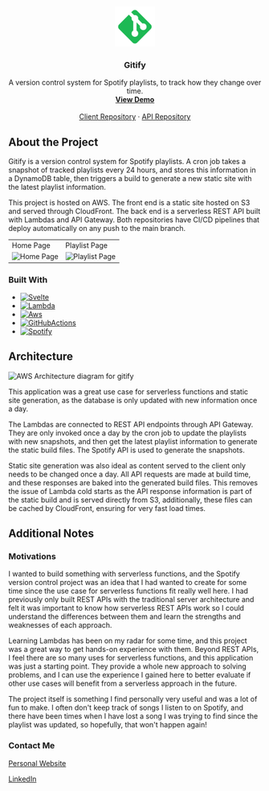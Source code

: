 <div align="center">

<a href="https://gitify.shaundnz.com">
    <img src="static/favicon.svg" alt="Logo" width="80" height="80">
  </a>

<h3 align="center">Gitify</h3>

  <p align="center">
    A version control system for Spotify playlists, to track how they change over time.
    <br />
    <a href="https://gitify.shaundnz.com"><strong>View Demo</strong></a>
    <br />
    <br />
    <a href="https://github.com/shaundnz/gitify-client">Client Repository</a>
    ·
    <a href="https://github.com/shaundnz/gitify-serverless-dynamodb-api">API Repository</a>
  </p>
</div>

## About the Project

Gitify is a version control system for Spotify playlists. A cron job takes a snapshot of tracked playlists every 24 hours, and stores this information in a DynamoDB table, then triggers a build to generate a new static site with the latest playlist information.

This project is hosted on AWS. The front end is a static site hosted on S3 and served through CloudFront. The back end is a serverless REST API built with Lambdas and API Gateway. Both repositories have CI/CD pipelines that deploy automatically on any push to the main branch.

<table>
  <tr>
    <td>Home Page</td>
     <td>Playlist Page</td>
  </tr>
  <tr>
    <td><img alt="Home Page" src="https://i.imgur.com/yal1V6n.png"></td>
    <td><img alt="Playlist Page" src="https://i.imgur.com/4uBbMre.png"></td>
  </tr>
 </table>

### Built With

- [![Svelte][Svelte.dev]][Svelte-url]
- [![Lambda][Lambda]][Lambda-url]
- [![Aws][Aws]][Aws-url]
- [![GitHubActions][Github-actions]][Github-actions-url]
- [![Spotify][Spotify]][Spotify-url]

## Architecture

![AWS Architecture diagram for gitify](https://i.imgur.com/SRumGUl.png)

This application was a great use case for serverless functions and static site generation, as the database is only updated with new information once a day.

The Lambdas are connected to REST API endpoints through API Gateway. They are only invoked once a day by the cron job to update the playlists with new snapshots, and then get the latest playlist information to generate the static build files. The Spotify API is used to generate the snapshots.

Static site generation was also ideal as content served to the client only needs to be changed once a day. All API requests are made at build time, and these responses are baked into the generated build files. This removes the issue of Lambda cold starts as the API response information is part of the static build and is served directly from S3, additionally, these files can be cached by CloudFront, ensuring for very fast load times.

## Additional Notes

### Motivations

I wanted to build something with serverless functions, and the Spotify version control project was an idea that I had wanted to create for some time since the use case for serverless functions fit really well here. I had previously only built REST APIs with the traditional server architecture and felt it was important to know how serverless REST APIs work so I could understand the differences between them and learn the strengths and weaknesses of each approach.

Learning Lambdas has been on my radar for some time, and this project was a great way to get hands-on experience with them. Beyond REST APIs, I feel there are so many uses for serverless functions, and this application was just a starting point. They provide a whole new approach to solving problems, and I can use the experience I gained here to better evaluate if other use cases will benefit from a serverless approach in the future.

The project itself is something I find personally very useful and was a lot of fun to make. I often don't keep track of songs I listen to on Spotify, and there have been times when I have lost a song I was trying to find since the playlist was updated, so hopefully, that won't happen again!

### Contact Me

[Personal Website](https://shaundnz.com/)

[LinkedIn](https://www.linkedin.com/feed/)

[Svelte.dev]: https://img.shields.io/badge/Svelte-4A4A55?style=for-the-badge&logo=svelte&logoColor=FF3E00
[Svelte-url]: https://svelte.dev/
[Lambda]: https://img.shields.io/badge/AWS%20Lambda-%23FF9900.svg?style=for-the-badge&logo=awslambda&logoColor=white
[Lambda-url]: https://aws.amazon.com/lambda/
[Aws]: https://img.shields.io/badge/AWS-%23FF9900.svg?style=for-the-badge&logo=amazon-aws&logoColor=white
[Aws-url]: https://aws.amazon.com
[Github-actions]: https://img.shields.io/badge/github%20actions-%232671E5.svg?style=for-the-badge&logo=githubactions&logoColor=white
[Github-actions-url]: https://github.com/features/actions
[Spotify]: https://img.shields.io/badge/Spotify%20API-1ED760?style=for-the-badge&logo=spotify&logoColor=white
[Spotify-url]: https://developer.spotify.com/documentation/web-api
